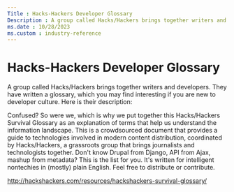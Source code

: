 ```yaml
---
Title : Hacks-Hackers Developer Glossary
Description : A group called Hacks/Hackers brings together writers and developers.
ms.date : 10/28/2023
ms.custom : industry-reference
---
```



# Hacks-Hackers Developer Glossary



A group called Hacks/Hackers brings together writers and developers.
They have written a glossary, which you may find interesting if you are
new to developer culture. Here is their description:

Confused? So were we, which is why we put together this Hacks/Hackers
Survival Glossary as an explanation of terms that help us understand the
information landscape. This is a crowdsourced document that provides a
guide to technologies involved in modern content distribution,
coordinated by Hacks/Hackers, a grassroots group that brings journalists
and technologists together. Don't know Drupal from Django, API from
Ajax, mashup from metadata? This is the list for you. It's written for
intelligent nontechies in (mostly) plain English. Feel free to
distribute or contribute.

<a
href="https://digitalscholarship.unlv.edu/cgi/viewcontent.cgi?article=1124&amp;context=lib_articles"
class="xref"
target="_blank">http://hackshackers.com/resources/hackshackers-survival-glossary/</a>




